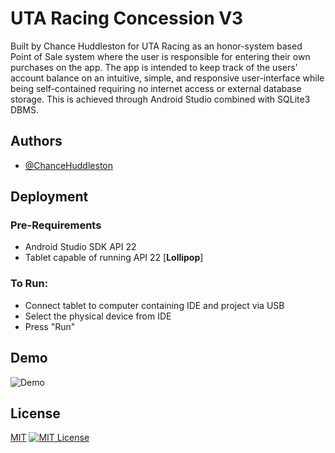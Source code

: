 # UTA Racing Concession V3

Built by Chance Huddleston for UTA Racing as an honor-system based Point of Sale system where the user is responsible for entering their own purchases on the app. The app is intended to keep track of the users' account balance on an intuitive, simple, and responsive user-interface while being self-contained requiring no internet access or external database storage. This is achieved through Android Studio combined with SQLite3 DBMS. 


## Authors

- [@ChanceHuddleston](https://www.github.com/ChanceHuddleston)


## Deployment

### Pre-Requirements
* Android Studio SDK API 22
* Tablet capable of running API 22 [**Lollipop**]

### To Run:

* Connect tablet to computer containing IDE and project via USB
* Select the physical device from IDE
* Press "Run"



## Demo

![Demo](./device-2023-02-26-153428.gif)


## License

[MIT](https://choosealicense.com/licenses/mit/)
[![MIT License](https://img.shields.io/badge/License-MIT-green.svg)](https://choosealicense.com/licenses/mit/)
